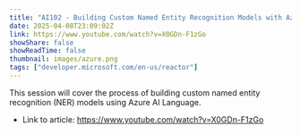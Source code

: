 ```yaml
---
title: "AI102 - Building Custom Named Entity Recognition Models with Azure AI Language"
date: 2025-04-08T23:09:02Z
link: https://www.youtube.com/watch?v=X0GDn-F1zGo
showShare: false
showReadTime: false
thumbnail: images/azure.png
tags: ["developer.microsoft.com/en-us/reactor"]
---
```

This session will cover the process of building custom named entity recognition (NER) models using Azure AI Language.

- Link to article: https://www.youtube.com/watch?v=X0GDn-F1zGo